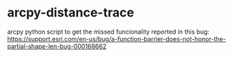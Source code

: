 # arcpy-distance-trace
arcpy python script to get the missed funcionality reported in this bug: https://support.esri.com/en-us/bug/a-function-barrier-does-not-honor-the-partial-shape-len-bug-000168662
